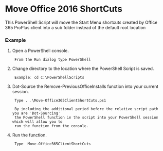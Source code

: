 ﻿# **Move Office 2016 ShortCuts**

This PowerShell Script will move the Start Menu shortcuts created by Office 365 ProPlus client into a sub folder instead of the default root location

### Example

1. Open a PowerShell console.

		From the Run dialog type PowerShell 
		
2. Change directory to the location where the PowerShell Script is saved.

		Example: cd C:\PowerShellScripts
		
3. Dot-Source the Remove-PreviousOfficeInstalls function into your current session.

		Type . .\Move-Office365ClientShortCuts.ps1
		
		By including the additional period before the relative script path you are 'Dot-Sourcing' 
		the PowerShell function in the script into your PowerShell session which will allow you to 
		run the function from the console.

3. Run the function.

		Type  Move-Office365ClientShortCuts
		
	

	

